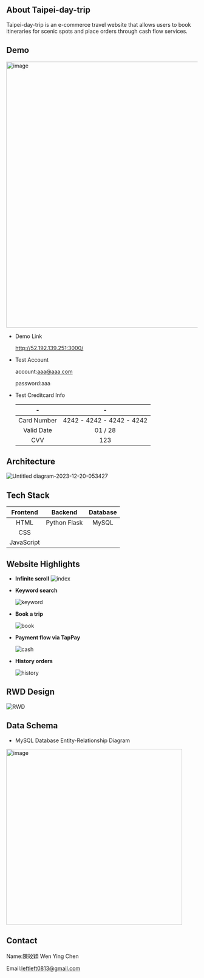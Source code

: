## About Taipei-day-trip
Taipei-day-trip is an e-commerce travel website that allows users to book itineraries for scenic spots and place orders through cash flow services.

## Demo


<img width="700" alt="image" src="https://github.com/ismeleft/taipei-day-trip/assets/76611330/0c6d3c6f-dc56-4903-a2c7-3c4d6656f9e9">

- Demo Link
  
    http://52.192.139.251:3000/

- Test Account
  
    account:aaa@aaa.com
    
    password:aaa

- Test Creditcard Info
    
    |- | -| 
    | :----:|:----: |
    | Card Number | 4242 - 4242 - 4242 - 4242 |
    | Valid Date |01 / 28  |
    | CVV|123 | 
    

## Architecture
![Untitled diagram-2023-12-20-053427](https://github.com/ismeleft/taipei-day-trip/assets/76611330/cd1d9a37-fd00-4c8b-a449-025b32cc85ed)





## Tech Stack

| Frontend | Backend | Database |
| :----:|:----: | :----: |
| HTML | Python Flask | MySQL |
| CSS |  |  |
| JavaScript| | |  


## Website Highlights
- **Infinite scroll**
  ![index](https://github.com/ismeleft/taipei-day-trip/assets/76611330/c1b16ee3-ce97-4f36-ba5d-2f44745b07d8)




- **Keyword search**
  
    ![keyword](https://github.com/ismeleft/taipei-day-trip/assets/76611330/3c40228f-488b-4a6b-ba62-ae105a360267)  


- **Book a trip**
  
    ![book](https://github.com/ismeleft/taipei-day-trip/assets/76611330/81e53f3b-f5b2-42c0-a040-b94bbdea02ad)

- **Payment flow via TapPay**
  
    ![cash](https://github.com/ismeleft/taipei-day-trip/assets/76611330/0b4ce126-0ab0-49bb-a424-d82283060902)
  

- **History orders**
  
    ![history](https://github.com/ismeleft/taipei-day-trip/assets/76611330/aacd5e9b-844a-4ab3-80e1-b3a9b49426c8)
  

## RWD Design  
![RWD](https://github.com/ismeleft/taipei-day-trip/assets/76611330/165e5693-f930-4f80-8a35-1f6f04510e4d)





## Data Schema
- MySQL Database Entity-Relationship Diagram

<img width="463" alt="image" src="https://github.com/ismeleft/taipei-day-trip/assets/76611330/9f1f10b7-5dc0-49c7-bfdd-b70cd252a8a9">


## Contact
Name:陳玟穎 Wen Ying Chen  

Email:leftleft0813@gmail.com

